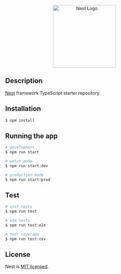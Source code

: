 <p align="center">
  <a href="http://blackhoag.com/" target="blank"><img src="https://omegaprofileimages.s3.us-east-2.amazonaws.com/n1/1000_F_541942729_LrFBxgrLoORr6KdyCsKj4UmIyGKeBZR0.jpg" width="200" alt="Nest Logo" /></a>
</p>



## Description

[Nest](https://github.com/nestjs/nest) framework TypeScript starter repository.

## Installation

```bash
$ npm install
```

## Running the app

```bash
# development
$ npm run start

# watch mode
$ npm run start:dev

# production mode
$ npm run start:prod
```

## Test

```bash
# unit tests
$ npm run test

# e2e tests
$ npm run test:e2e

# test coverage
$ npm run test:cov
```



## License

Nest is [MIT licensed](LICENSE).
